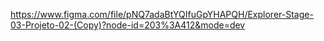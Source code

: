 https://www.figma.com/file/pNQ7adaBtYQIfuGpYHAPQH/Explorer-Stage-03-Projeto-02-(Copy)?node-id=203%3A412&mode=dev